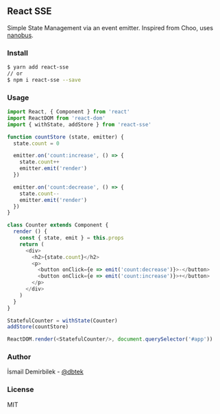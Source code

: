 ## React SSE
Simple State Management via an event emitter. Inspired from Choo, uses [nanobus](https://github.com/choojs/nanobus).

### Install
```bash
$ yarn add react-sse
// or
$ npm i react-sse --save
```

### Usage
```js
import React, { Component } from 'react'
import ReactDOM from 'react-dom'
import { withState, addStore } from 'react-sse'

function countStore (state, emitter) {
  state.count = 0

  emitter.on('count:increase', () => {
    state.count++
    emitter.emit('render')
  })

  emitter.on('count:decrease', () => {
    state.count--
    emitter.emit('render')
  })
}

class Counter extends Component {
  render () {
    const { state, emit } = this.props
    return (
      <div>
        <h2>{state.count}</h2>
        <p>
          <button onClick={e => emit('count:decrease')}>-</button>
          <button onClick={e => emit('count:increase')}>+</button>
        </p>
      </div>
    )
  }
}

StatefulCounter = withState(Counter)
addStore(countStore)

ReactDOM.render(<StatefulCounter/>, document.querySelector('#app'))
```

### Author
İsmail Demirbilek - [@dbtek](https://twitter.com/dbtek)

### License
MIT
